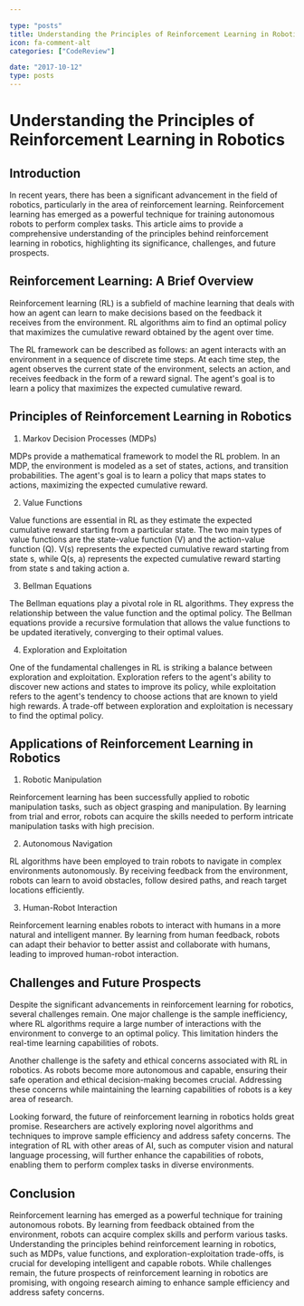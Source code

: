 ```yaml
---

type: "posts"
title: Understanding the Principles of Reinforcement Learning in Robotics
icon: fa-comment-alt
categories: ["CodeReview"]

date: "2017-10-12"
type: posts
---
```





# Understanding the Principles of Reinforcement Learning in Robotics

## Introduction

In recent years, there has been a significant advancement in the field of robotics, particularly in the area of reinforcement learning. Reinforcement learning has emerged as a powerful technique for training autonomous robots to perform complex tasks. This article aims to provide a comprehensive understanding of the principles behind reinforcement learning in robotics, highlighting its significance, challenges, and future prospects.

## Reinforcement Learning: A Brief Overview

Reinforcement learning (RL) is a subfield of machine learning that deals with how an agent can learn to make decisions based on the feedback it receives from the environment. RL algorithms aim to find an optimal policy that maximizes the cumulative reward obtained by the agent over time.

The RL framework can be described as follows: an agent interacts with an environment in a sequence of discrete time steps. At each time step, the agent observes the current state of the environment, selects an action, and receives feedback in the form of a reward signal. The agent's goal is to learn a policy that maximizes the expected cumulative reward.

## Principles of Reinforcement Learning in Robotics

1. Markov Decision Processes (MDPs)

MDPs provide a mathematical framework to model the RL problem. In an MDP, the environment is modeled as a set of states, actions, and transition probabilities. The agent's goal is to learn a policy that maps states to actions, maximizing the expected cumulative reward.

2. Value Functions

Value functions are essential in RL as they estimate the expected cumulative reward starting from a particular state. The two main types of value functions are the state-value function (V) and the action-value function (Q). V(s) represents the expected cumulative reward starting from state s, while Q(s, a) represents the expected cumulative reward starting from state s and taking action a.

3. Bellman Equations

The Bellman equations play a pivotal role in RL algorithms. They express the relationship between the value function and the optimal policy. The Bellman equations provide a recursive formulation that allows the value functions to be updated iteratively, converging to their optimal values.

4. Exploration and Exploitation

One of the fundamental challenges in RL is striking a balance between exploration and exploitation. Exploration refers to the agent's ability to discover new actions and states to improve its policy, while exploitation refers to the agent's tendency to choose actions that are known to yield high rewards. A trade-off between exploration and exploitation is necessary to find the optimal policy.

## Applications of Reinforcement Learning in Robotics

1. Robotic Manipulation

Reinforcement learning has been successfully applied to robotic manipulation tasks, such as object grasping and manipulation. By learning from trial and error, robots can acquire the skills needed to perform intricate manipulation tasks with high precision.

2. Autonomous Navigation

RL algorithms have been employed to train robots to navigate in complex environments autonomously. By receiving feedback from the environment, robots can learn to avoid obstacles, follow desired paths, and reach target locations efficiently.

3. Human-Robot Interaction

Reinforcement learning enables robots to interact with humans in a more natural and intelligent manner. By learning from human feedback, robots can adapt their behavior to better assist and collaborate with humans, leading to improved human-robot interaction.

## Challenges and Future Prospects

Despite the significant advancements in reinforcement learning for robotics, several challenges remain. One major challenge is the sample inefficiency, where RL algorithms require a large number of interactions with the environment to converge to an optimal policy. This limitation hinders the real-time learning capabilities of robots.

Another challenge is the safety and ethical concerns associated with RL in robotics. As robots become more autonomous and capable, ensuring their safe operation and ethical decision-making becomes crucial. Addressing these concerns while maintaining the learning capabilities of robots is a key area of research.

Looking forward, the future of reinforcement learning in robotics holds great promise. Researchers are actively exploring novel algorithms and techniques to improve sample efficiency and address safety concerns. The integration of RL with other areas of AI, such as computer vision and natural language processing, will further enhance the capabilities of robots, enabling them to perform complex tasks in diverse environments.

## Conclusion

Reinforcement learning has emerged as a powerful technique for training autonomous robots. By learning from feedback obtained from the environment, robots can acquire complex skills and perform various tasks. Understanding the principles behind reinforcement learning in robotics, such as MDPs, value functions, and exploration-exploitation trade-offs, is crucial for developing intelligent and capable robots. While challenges remain, the future prospects of reinforcement learning in robotics are promising, with ongoing research aiming to enhance sample efficiency and address safety concerns.